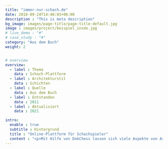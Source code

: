 ```yaml
---
title: "immer-nur-schach.de"
date: 2018-09-24T14:48:03+06:00
description : "This is meta description"
bg_image: images/page-title/page-title-default.jpg
image : images/project/beispiel_insde.jpg
# live_demo : "#"
# case_study : "#"
category: "Aus dem Buch"
weight: 2


# overview
overview:
  - label : Thema
    data : Schach-Plattform
  - label : Architekturstil
    data : Schichten
  - label : Quelle
    data : Aus dem Buch
  - label : Entstanden
    data : 2011
  - label : Aktualisiert
    data : 2021

intro:
  enable : true
  subtitle : Hintergrund
  title : "Online-Plattform für Schachspieler"
  content : "<p>Mit Hilfe von DokChess lassen sich viele Aspekte von Architekturdokumentation gut beschreiben, aber nicht alle. Viele von Euch entwickeln in ihren Vorhaben Unternehmensanwendungen, etwa Mehrschichtarchitekturen auf Applikationsservern oder Services für die Cloud. Ich demonstriere die Werkzeuge und Techniken des Buches daher noch an einem weiteren im Entstehen befindlichen System. Dem Thema Schach bleiben wir treu.</p>"
---
```

